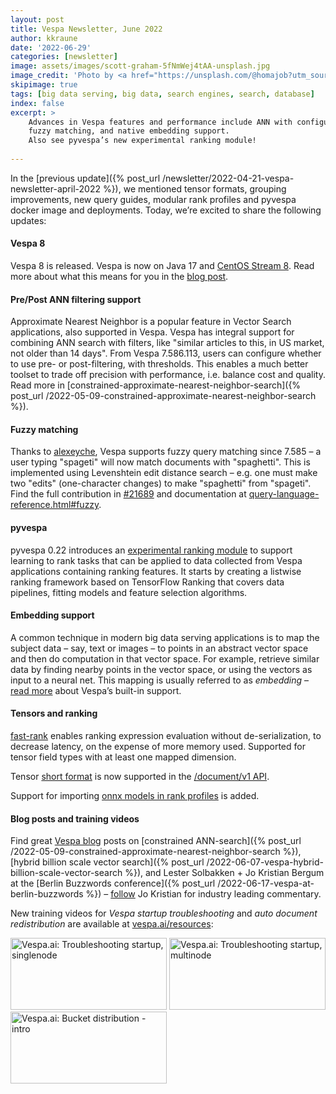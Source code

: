 ```yaml
---
layout: post
title: Vespa Newsletter, June 2022
author: kkraune
date: '2022-06-29'
categories: [newsletter]
image: assets/images/scott-graham-5fNmWej4tAA-unsplash.jpg
image_credit: 'Photo by <a href="https://unsplash.com/@homajob?utm_source=unsplash&utm_medium=referral&utm_content=creditCopyText">Scott Graham</a> on <a href="https://unsplash.com/photos/5fNmWej4tAA?utm_source=unsplash&utm_medium=referral&utm_content=creditCopyText">Unsplash</a>'
skipimage: true
tags: [big data serving, big data, search engines, search, database]
index: false
excerpt: >
    Advances in Vespa features and performance include ANN with configurable filtering,
    fuzzy matching, and native embedding support.
    Also see pyvespa’s new experimental ranking module!
    
---
```


In the [previous update]({% post_url /newsletter/2022-04-21-vespa-newsletter-april-2022 %}),
we mentioned tensor formats, grouping improvements, new query guides,
modular rank profiles and pyvespa docker image and deployments.
Today, we’re excited to share the following updates:


#### Vespa 8
Vespa 8 is released. Vespa is now on Java 17 and
[CentOS Stream 8](https://blog.vespa.ai/Upcoming-changes-in-OS-support-for-Vespa/).
Read more about what this means for you in the [blog post](https://blog.vespa.ai/vespa-8-is-here/).


#### Pre/Post ANN filtering support
Approximate Nearest Neighbor is a popular feature in Vector Search applications, also supported in Vespa.
Vespa has integral support for combining ANN search with filters,
like "similar articles to this, in US market, not older than 14 days".
From Vespa 7.586.113, users can configure whether to use pre- or post-filtering, with thresholds.
This enables a much better toolset to trade off precision with performance, i.e. balance cost and quality.
Read more in [constrained-approximate-nearest-neighbor-search]({% post_url /2022-05-09-constrained-approximate-nearest-neighbor-search %}).


#### Fuzzy matching
Thanks to [alexeyche](https://github.com/alexeyche), Vespa supports fuzzy query matching since 7.585 –
a user typing "spageti" will now match documents with "spaghetti".
This is implemented using Levenshtein edit distance search –
e.g. one must make two "edits" (one-character changes) to make "spaghetti" from "spageti".
Find the full contribution in [#21689](https://github.com/vespa-engine/vespa/pull/21689) and documentation at
[query-language-reference.html#fuzzy](https://docs.vespa.ai/en/reference/query-language-reference.html#fuzzy).


#### pyvespa
pyvespa 0.22 introduces an [experimental ranking module](https://vespa-engine.github.io/learntorank/notebooks/learning-to-rank-ignore.html)
to support learning to rank tasks that can be applied to
data collected from Vespa applications containing ranking features.
It starts by creating a listwise ranking framework based on TensorFlow Ranking that covers data pipelines,
fitting models and feature selection algorithms.


#### Embedding support
A common technique in modern big data serving applications is to map the subject data – say, text or images –
to points in an abstract vector space and then do computation in that vector space.
For example, retrieve similar data by finding nearby points in the vector space,
or using the vectors as input to a neural net.
This mapping is usually referred to as _embedding_ –
[read more](https://docs.vespa.ai/en/embedding.html) about Vespa’s built-in support.


#### Tensors and ranking
[fast-rank](https://docs.vespa.ai/en/reference/schema-reference.html#attribute)
enables ranking expression evaluation without de-serialization, to decrease latency, on the expense of more memory used.
Supported for tensor field types with at least one mapped dimension.

Tensor [short format](https://docs.vespa.ai/en/reference/document-json-format.html#tensor)
is now supported in the [/document/v1 API](https://docs.vespa.ai/en/document-v1-api-guide.html).

Support for importing [onnx models in rank profiles](https://docs.vespa.ai/en/ranking.html#rank-profiles) is added.


#### Blog posts and training videos
Find great [Vespa blog](https://blog.vespa.ai/) posts on 
[constrained ANN-search]({% post_url /2022-05-09-constrained-approximate-nearest-neighbor-search %}),
[hybrid billion scale vector search]({% post_url /2022-06-07-vespa-hybrid-billion-scale-vector-search %}),
and Lester Solbakken + Jo Kristian Bergum at the 
[Berlin Buzzwords conference]({% post_url /2022-06-17-vespa-at-berlin-buzzwords %}) – 
[follow](https://twitter.com/jobergum) Jo Kristian for industry leading commentary.

New training videos for _Vespa startup troubleshooting_ and _auto document redistribution_
are available at [vespa.ai/resources](https://vespa.ai/resources):
<!-- Crop the black top/bottom of the youtube thumbnails -->
<style>
.cropped {
  width: 250px;
  height: 115px;
  object-fit: cover;
  object-position: 0% 35%;
}
</style>
<a href="https://www.youtube.com/watch?v=dUCLKtNchuE" target="_blank">
<img class="cropped" src="https://i.ytimg.com/vi/dUCLKtNchuE/hqdefault.jpg"
  alt="Vespa.ai: Troubleshooting startup, singlenode"/></a>
<a href="https://www.youtube.com/watch?v=BG7XZmXpIzo" target="_blank">
<img class="cropped" src="https://i.ytimg.com/vi/BG7XZmXpIzo/hqdefault.jpg"
  alt="Vespa.ai: Troubleshooting startup, multinode"/></a>
<a href="https://www.youtube.com/watch?v=HnhiesF62JY" target="_blank">
<img class="cropped" src="https://i.ytimg.com/vi/HnhiesF62JY/hqdefault.jpg"
  alt="Vespa.ai: Bucket distribution - intro" width="210"/></a>
